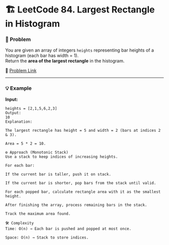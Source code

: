 # 🏗️ LeetCode 84. Largest Rectangle in Histogram

### 📌 Problem

You are given an array of integers `heights` representing bar heights of a histogram (each bar has width = 1).  
Return the **area of the largest rectangle** in the histogram.

🔗 [Problem Link](https://leetcode.com/problems/largest-rectangle-in-histogram/)

---

### 💡 Example

**Input:**

```text
heights = [2,1,5,6,2,3]
Output:
10
Explanation:

The largest rectangle has height = 5 and width = 2 (bars at indices 2 & 3).

Area = 5 * 2 = 10.

⚙️ Approach (Monotonic Stack)
Use a stack to keep indices of increasing heights.

For each bar:

If the current bar is taller, push it on stack.

If the current bar is shorter, pop bars from the stack until valid.

For each popped bar, calculate rectangle area with it as the smallest height.

After finishing the array, process remaining bars in the stack.

Track the maximum area found.

🛠️ Complexity
Time: O(n) → Each bar is pushed and popped at most once.

Space: O(n) → Stack to store indices.

```
